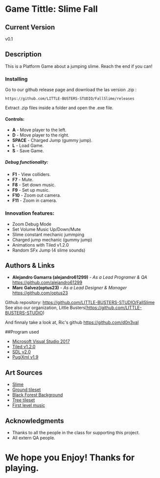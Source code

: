 # Game Tittle: Slime Fall

## Current Version
v0.1

## Description
This is a Platform Game about a jumping slime. Reach the end if you can!

### Installing
Go to our github release page and download the las version .zip : 

```
https://github.com/LITTLE-BUSTERS-STUDIO/FallSlime/releases
```
Extract .zip files inside a folder and open the .exe file.

#### Controls:
* **A** - Move player to the left.
* **D** - Move player to the right.
* **SPACE** - Charged Jump (gummy jump).
* **L** - Load Game.
* **S** - Save Game.

##### Debug functionality:
* **F1** - View colliders.
* **F7** - Mute.
* **F8** - Set down music.
* **F9** - Set up music.
* **F10** - Zoom out camera.
* **F11** - Zoom in camera.

### Innovation features:
* Zoom Debug Mode
* Set Volume Music Up/Down/Mute
* Slime constant mechanic jummping
* Charged jump mechanic (gummy jump)
* Animations with Tiled v1.2.0
* Random SFx Jump (4 slime sounds)

## Authors & Links
* **Alejandro Gamarra (alejandro61299)** - *As a Lead Programer & QA* https://github.com/alejandro61299
* **Marc Galvez(optus23)** - *As a Lead Designer & Manager*  https://github.com/optus23

Github repository: https://github.com/LITTLE-BUSTERS-STUDIO/FallSlime
See also our organization, Little Busters[https://github.com/LITTLE-BUSTERS-STUDIO) 

And finnaly take a look at, Ric's github  https://github.com/d0n3val

##Program used
* [Microsoft Visual Studio 2017](https://visualstudio.microsoft.com/es/vs/)
* [Tiled v1.2.0](https://www.mapeditor.org/)
* [SDL v2.0](https://www.libsdl.org/license.php)
* [PugiXml v1.9 ](https://pugixml.org/license.html)

## Art Sources
* [Slime](https://www.reddit.com/r/PixelArt/comments/3crdjh/oc_animation_practice_bouncy_slime/)
* [Ground tileset](https://aamatniekss.itch.io/free-pixelart-platformer-tileset)
* [Black Forest Background](https://edermunizz.itch.io/free-pixel-art-forest)
* [Tree tileset](https://genchevblog.wordpress.com/)
* [First level music](https://www.youtube.com/watch?v=u94lVZa9xXU)

## Acknowledgments
* Thanks to all the people in the class for supporting this project.
* All extern QA people.


# We hope you Enjoy! Thanks for playing.
